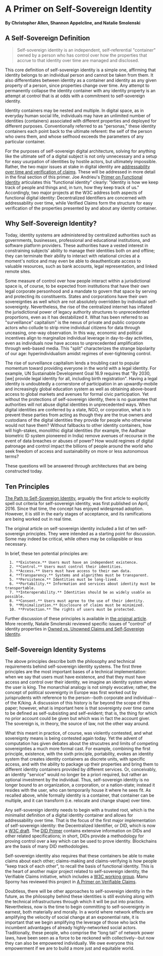 # A Primer on Self-Sovereign Identity

#### By Christopher Allen, Shannon Appelcline, and Natalie Smolenski

## A Self-Sovereign Definition

> Self-sovereign identity is an independent, self-referential "container" owned by a person who has control over how the properties that accrue to that identity over time are managed and disclosed.

This core definition of self-sovereign identity is a simple one, affirming that identity belongs to an individual person and cannot be taken from them. It also differentiates between identity as a container and identity as any given property of a person, since properties change over time. Any attempt to permanently collapse the identity container with any identity property is an attempt at control that is at odds with a commitment to self-sovereign identity. 

Identity containers may be nested and multiple. In digital space, as in everyday human social life, individuals may have an unlimited number of identities (containers) associated with different properties and deployed for different purposes. Conventionally referred to as "personas," these identity containers each point back to the ultimate referent: the self of the person who owns them, and whose selfhood exceeds the parameters of any particular container. 

For the purposes of self-sovereign digital architecture, solving for anything like the ultimate self of a digital subject is not only unnecessary and a setup for easy usurpation of identities by hostile actors, but ultimately impossible. Rather, the two major issues at stake in digital identity are [addressability over time and verification of claims](https://medium.com/learning-machine-blog/identity-and-digital-self-sovereignty-1f3faab7d9e3). These will be addressed in more detail in the final section of this primer. Joe Andrieu's [Primer on Functional Identity](https://github.com/WebOfTrustInfo/rebooting-the-web-of-trust-fall2017/blob/master/topics-and-advance-readings/functional-identity-primer.md) articulates this "functional identity" clearly: "Identity is how we keep track of people and things and, in turn, how they keep track of us." Accordingly, two major projects at the W3C address both aspects of functional digital identity: Decentralized Identifiers are concerned with addressability over time, while Verified Claims form the structure for easy verification of the properties presented by and about any identity container. 

## Why Self-Sovereign Identity?

Today, identity systems are administered by centralized authorities such as governments, businesses, professional and educational institutions, and software platform providers. These authorities have a vested interest in constraining subjects' ability to manage their identities both on and offline; they can terminate their ability to interact with relational circles at a moment's notice and may even be able to deauthenticate access to valuable resources, such as bank accounts, legal representation, and linked remote sites. 

Some measure of control over how people interact within a jurisdictional space is, of course, to be expected from institutions that have their own legal corporate personhood and a mandate to govern that space by serving and protecting its constituents. States and corporations have their own sovereignties as well which are not absolutely overridden by individual self-sovereignty. Nevertheless, the rise of the centralized internet has inflated the jurisdictional power of legacy authority structures to unprecedented proportions, even as it has destabilized it. What has been referred to as "surveillance" capitalism" is the nexus of private and public corporate actors who collude to strip mine individual citizens for data through unceasing, one-way observation. In this way, economic and political incentives align to marginalize individual leverage in day-to-day activities, even as individuals now have access to unprecedented amplification through web-based media. This "split" characterizes the strange bipolarity of our age: hyperindividualism amidst regimes of ever-tightening control. 

The rise of surveillance capitalism lends a troubling cast to popular momentum toward providing everyone in the world with a legal identity. For example, UN Sustainable Development Goal 16.9 requires that "By 2030, [we] provide legal identity for all, including birth registration". Having a legal identity is undoubtedly a cornerstone of participation in an upwardly-mobile and increasingly global education system as well as obtaining above-board access to global markets and avenues for formal civic participation. Yet without the protections of self-sovereign identity, there is no guarantee that authorities will not abuse digital identities in unprecedented ways. When digital identities are conferred by a state, NGO, or corporation, what is to prevent these parties from acting as though they are the true owners and custodians of the digital identities they provide for people who otherwise would not have them? Without fallbacks to other identity containers, how will high-stakes, monolithic digital identities (for example, the Aadhaar biometric ID system pioneered in India) remove avenues of recourse in the event of data breaches or abuses of power? How would regimes of digital patronage and control impact the billions of people around the world who seek freedom of access and sustainability on more or less autonomous terms? 

These questions will be answered through architectures that are being constructed today. 

## Ten Principles

[The Path to Self-Sovereign Identity](https://www.coindesk.com/path-self-sovereign-identity/), arguably the first article to explicitly spell out criteria for self-sovereign identity, was first published on April, 2016. Since that time, the concept has enjoyed widespread adoption. However, it is still in the early stages of acceptance, and its ramifications are being worked out in real time. 

The original article on self-sovereign identity included a list of ten self-sovereign principles. They were intended as a starting point for discussion. Some may indeed be critical, while others may be collapsible or less necessary.

In brief, these ten potential principles are:

      1. **Existence.** Users must have an independent existence. 
      2. **Control.** Users must control their identities. 
      3. **Access.** Users must have access to their own data.
      4. **Transparency.** Systems and algorithms must be transparent.
      5. **Persistence.** Identities must be long-lived.
      6. **Portability.** Information and services about identity must be transportable.
      7. **Interoperability.** Identities should be as widely usable as possible.
      8. **Consent.** Users must agree to the use of their identity. 
      9. **Minimalization.** Disclosure of claims must be minimized. 
      10. **Protection.** The rights of users must be protected.

Further discussion of these principles is available in [the original article](https://www.coindesk.com/path-self-sovereign-identity/). More recently, Natalie Smolenski reviewed specific issues of "control" of identity properties in [Owned vs. Unowned Claims and Self-Sovereign Identity](https://github.com/WebOfTrustInfo/rebooting-the-web-of-trust-fall2017/blob/master/topics-and-advance-readings/owned-vs-unowned-claims-and-ssi.md).

## Self-Sovereign Identity Systems

The above principles describe both the philosophy and technical requirements behind self-sovereign identity systems. The first three principles are the most important bases of a technical implementation: when we say that users must have existence, and that they must have access and control over their identity, we imagine an identity system where the user is king. The monarchial analogy is not simply evocative; rather, the concept of political sovereignty in Europe was first worked out by jurisprudents with reference to the person--both corporate and individual--of the K/king. A discussion of this history is far beyond the scope of this paper; however, what is important here is that sovereignty over time came to be defined as self-subsisting and self-evident; that is, the thing for which no prior account could be given but which was in fact the account giver. The sovereign is, in theory, the source of law, not the other way around. 

What this meant in practice, of course, was violently contested, and what sovereignty means is being contested again today. Yet the advent of computation has given debates about the strucutres and limits of competing sovereignties a much more formal cast. For example, combining the first principle, existence, with the sixth principle, portability, evokes an identity system that creates identity containers as discrete units, with specific access, and with the ability to package up their properties and bring them to different identity containers provided by different services. Or, conceivably, an identity "service" would no longer be a priori required, but rather an optional investment by the individual. Thus, self-sovereign identity is no longer bound to an organization, a corporation, or a nation-state; instead it resides with the user, who can temporarily house it where he sees fit. As recalled above, while formally identity is a container, that container can be multiple, and it can transform (i.e. relocate and change shape) over time. 

Any self-sovereign identity needs to begin with a trusted root, which is the minimalist definition of a digital identity container and allows for addressability over time. That is the focus of the first major implementation of self-sovereign identity: the Decentralized Identifier, or DID, which is now a [W3C draft](https://w3c-ccg.github.io/did-spec/). The [DID Primer](did-primer.md) contains extensive information on DIDs and other related specifications; in short, DIDs provide a methodology for proving control over a key which can be used to prove identity. Blockchains are the basis of many DID methodologies. 

Self-sovereign identity also requires that these containers be able to make claims about each other; claims-making and claims-verifying is how people "keep track of each other", to recall the basis of functional identity. This is the heart of another major project related to self-sovereign identity, the Verifiable Claims initiative, which includes a [W3C working group](https://www.w3.org/2017/vc/WG/). Manu Sporny has reviewed this project in [A Primer on Verifiable Claims](https://github.com/WebOfTrustInfo/rebooting-the-web-of-trust-fall2017/blob/master/topics-and-advance-readings/verifiable-claims-primer.md).

Doubtless, there will be other approaches to self-sovereign identity in the future, as the philosophy behind these identities is still evolving along with the technical infrastructures through which it will be put into practice. Nevertheless, now is the time to begin committing to self-sovereignty in earnest, both materially and morally. In a world where network effects are amplifying the velocity of social change at an exponential rate, it is important that we begin amplifying the leverage of those who lack the incumbent advantages of already highly-networked social actors. Traditionally, these people, who comprise the "long tail" of network power laws, have been seen as a force to be reckoned with collectively--but now they can also be empowered individually. We owe everyone this empowerment if we are to build a more just and equitable world. 
